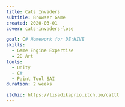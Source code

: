 ```yaml
---
title: Cats Invaders
subtitle: Browser Game
created: 2020-03-01
cover: cats-invaders-lose

goal: C# Homework for DE:HIVE
skills:
  - Game Engine Expertise
  - 2D Art
tools:
  - Unity
  - C#
  - Paint Tool SAI
duration: 2 weeks

itchio: https://lisadikaprio.itch.io/cattt
---
```

